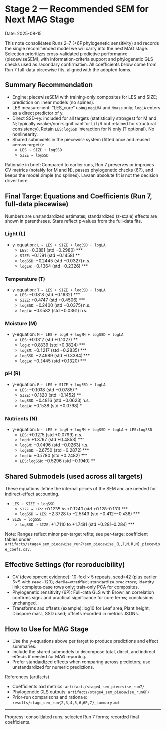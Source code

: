 # Stage 2 — Recommended SEM for Next MAG Stage

Date: 2025-08-15

This note consolidates Runs 2–7 (+6P phylogenetic sensitivity) and records the single recommended model we will carry into the next MAG stage. Selection prioritizes cross-validated predictive performance (piecewiseSEM), with information-criteria support and phylogenetic GLS checks used as secondary confirmation. All coefficients below come from Run 7 full-data piecewise fits, aligned with the adopted forms.

## Summary Recommendation
- Engine: piecewiseSEM with training-only composites for LES and SIZE; prediction on linear models (no splines).
- LES measurement: “LES_core” using `negLMA` and `Nmass` only; `logLA` enters as a direct predictor of y.
- Direct SSD→y: included for all targets (statistically strongest for M and N; typically weaker/non‑significant for L/T/R but retained for structural consistency). Retain `LES:logSSD` interaction for N only (T optional). No nonlinearity.
- Shared submodels in the piecewise system (fitted once and reused across targets):
  - `LES ~ SIZE + logSSD`
  - `SIZE ~ logSSD`

Rationale in brief: Compared to earlier runs, Run 7 preserves or improves CV metrics (notably for M and N), passes phylogenetic checks (6P), and keeps the model simple (no splines). Lavaan absolute fit is not the decision driver here.

## Final Target Equations and Coefficients (Run 7, full-data piecewise)
Numbers are unstandardized estimates; standardized (z-scale) effects are shown in parentheses. Stars reflect p-values from the full-data fits.

### Light (L)
- y-equation: `L ~ LES + SIZE + logSSD + logLA`
  - `LES`: −0.3861 (std −0.2980) ***
  - `SIZE`: −0.1791 (std −0.1458) **
  - `logSSD`: −0.2445 (std −0.0327) n.s.
  - `logLA`: −0.4364 (std −0.2326) ***

### Temperature (T)
- y-equation: `T ~ LES + SIZE + logSSD + logLA`
  - `LES`: −0.1818 (std −0.1632) ***
  - `SIZE`: +0.4747 (std +0.4506) ***
  - `logSSD`: −0.2400 (std −0.0375) n.s.
  - `logLA`: −0.0582 (std −0.0361) n.s.

### Moisture (M)
- y-equation: `M ~ LES + logH + logSM + logSSD + logLA`
  - `LES`: +0.1312 (std +0.1027) **
  - `logH`: +0.8339 (std +0.3824) ***
  - `logSM`: −0.4217 (std −0.2835) ***
  - `logSSD`: −2.4989 (std −0.3384) ***
  - `logLA`: +0.2445 (std +0.1320) ***

### pH (R)
- y-equation: `R ~ LES + SIZE + logSSD + logLA`
  - `LES`: −0.1038 (std −0.0785) *
  - `SIZE`: +0.1820 (std +0.1452) **
  - `logSSD`: −0.4816 (std −0.0623) n.s.
  - `logLA`: +0.1538 (std +0.0798) *

### Nutrients (N)
- y-equation: `N ~ LES + logH + logSM + logSSD + logLA + LES:logSSD`
  - `LES`: +0.1275 (std +0.0799) n.s.
  - `logH`: +1.3767 (std +0.4853) ***
  - `logSM`: −0.0496 (std −0.0263) n.s.
  - `logSSD`: −2.6750 (std −0.2872) ***
  - `logLA`: +0.5780 (std +0.2482) ***
  - `LES:logSSD`: −0.5296 (std −0.1940) **

## Shared Submodels (used across all targets)
These equations define the internal pieces of the SEM and are needed for indirect-effect accounting.
- `LES ~ SIZE + logSSD`
  - `SIZE → LES`: +0.1235 to +0.1240 (std +0.128–0.131) ***
  - `logSSD → LES`: −2.3728 to −2.5643 (std −0.412–−0.438) ***
- `SIZE ~ logSSD`
  - `logSSD → SIZE`: +1.7110 to +1.7481 (std +0.281–0.284) ***

Note: Ranges reflect minor per-target refits; see per-target coefficient tables under `artifacts/stage4_sem_piecewise_run7/sem_piecewise_{L,T,M,R,N}_piecewise_coefs.csv`.

## Effective Settings (for reproducibility)
- CV (development evidence): 10-fold × 5 repeats, seed=42 (plus earlier 5×5 with seed=123); decile-stratified; standardize predictors; identity link; complete-case rows only; train-only PCA for composites.
- Phylogenetic sensitivity (6P): Full-data GLS with Brownian correlation confirms signs and practical significance for core terms; conclusions unchanged.
- Transforms and offsets (example): log10 for Leaf area, Plant height, Diaspore mass, SSD used; offsets recorded in metrics JSONs.

## How to Use for MAG Stage
- Use the y-equations above per target to produce predictions and effect summaries.
- Include the shared submodels to decompose total, direct, and indirect effects if needed for MAG reporting.
- Prefer standardized effects when comparing across predictors; use unstandardized for numeric predictions.

References (artifacts)
- Coefficients and metrics: `artifacts/stage4_sem_piecewise_run7/`
- Phylogenetic GLS outputs: `artifacts/stage4_sem_piecewise_run6P/`
- Prior-run comparisons and rationale: `results/stage_sem_run{2,3,4,5,6,6P,7}_summary.md`

---

Progress: consolidated runs; selected Run 7 forms; recorded final coefficients.
